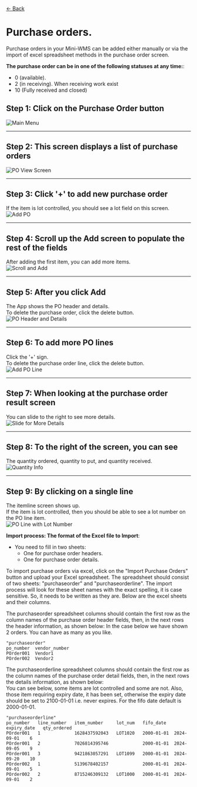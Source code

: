 [← Back](README.md)

# Purchase orders.

Purchase orders in your Mini-WMS can be added either manually or via the import of excel spreadsheet methods in the purchase order screen.

**The purchase order can be in one of the following statuses at any time:**:  
  - 0 (available).  
  - 2  (in receiving). When receiving work exist
  - 10 (Fully received and closed)

## Step 1: Click on the Purchase Order button  
![Main Menu](asset/main1.png)

---

## Step 2: This screen displays a list of purchase orders  
![PO View Screen](asset/purchaseorder_view1.png)

---

## Step 3: Click '+' to add new purchase order  
If the item is lot controlled, you should see a lot field on this screen.  
![Add PO](asset/purchaseorder_add1.png)

---

## Step 4: Scroll up the Add screen to populate the rest of the fields  
After adding the first item, you can add more items.  
![Scroll and Add](asset/purchaseorder_add2.png)

---

## Step 5: After you click Add  
The App shows the PO header and details.  
To delete the purchase order, click the delete button.  
![PO Header and Details](asset/purchaseorder_add4.png)

---

## Step 6: To add more PO lines  
Click the '+' sign.  
To delete the purchase order line, click the delete button.  
![Add PO Line](asset/purchaseorder_add3.png)

---

## Step 7: When looking at the purchase order result screen  
You can slide to the right to see more details.  
![Slide for More Details](asset/purchaseorder_view1.png)

---

## Step 8: To the right of the screen, you can see  
The quantity ordered, quantity to put, and quantity received.  
![Quantity Info](asset/purchaseorder-1-2.png)

---

## Step 9: By clicking on a single line  
The itemline screen shows up.  
If the item is lot controlled, then you should be able to see a lot number on the PO line item.  
![PO Line with Lot Number](asset/purchaseorder-1-3.png)


    
**Import process: The format of the Excel file to Import**:  
- You need to fill in two sheets:  
  - One for purchase order headers.  
  - One for purchase order details.
    
To import purchase orders via excel, click on the "Import Purchase Orders" button and upload your Excel spreadsheet.
The spreadsheet should consist of two sheets: "purchaseorder" and "purchaseorderline". The import process will look for these sheet names with the exact spelling, it is case sensitive.
So, it needs to be written as they are. Below are the excel sheets and their columns.

The purchaseorder spreadsheet columns should contain the first row as the column names of the purchase order header fields, then, in the next rows the header information, as shown below:
In the case below we have shown 2 orders. You can have as many as you like.  

```
"purchaseorder"
po_number  vendor_number
POrder001  Vendor1
POrder002  Vendor2
```

The purchaseorderline spreadsheet columns should contain the first row as the column names of the purchase order detail fields, then, in the next rows the details information, as shown below:  
You can see below, some items are lot controlled and some are not. Also, those item requiring expiry date, it has been set, otherwise the expiry date should be set to 2100-01-01 i.e. never expires. For the fifo date default is 2000-01-01.  

```
"purchaseorderline"
po_number   line_number   item_number     lot_num   fifo_date   expiry_date   qty_ordered  
POrder001   1             1628437592043   LOT1020   2000-01-01  2024-09-01    6  
POrder001   2             7026814395746             2000-01-01  2024-09-05    9  
POrder001   3             9421863057291   LOT1099   2000-01-01  2024-09-20    10  
POrder002   1             5139678402157             2000-01-01  2024-09-01    5  
POrder002   2             8715246309132   LOT1000   2000-01-01  2024-09-01    2  
```
